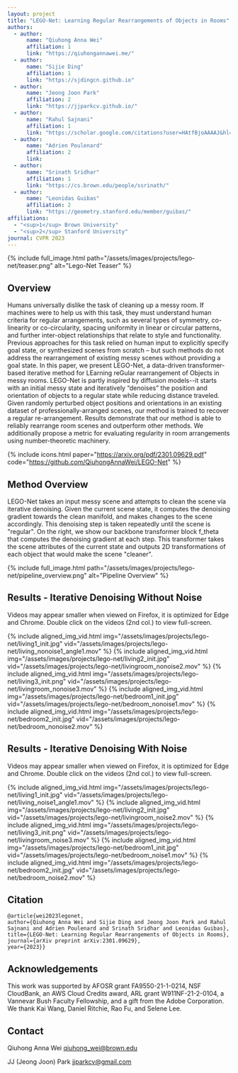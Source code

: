 ```yaml
---
layout: project
title: "LEGO-Net: Learning Regular Rearrangements of Objects in Rooms"
authors:
  - author:
      name: "Qiuhong Anna Wei"
      affiliation: 1
      link: "https://qiuhongannawei.me/"
  - author:
      name: "Sijie Ding"
      affiliation: 1
      link: "https://sjdingcn.github.io"
  - author:
      name: "Jeong Joon Park"
      affiliation: 2
      link: "https://jjparkcv.github.io/"
  - author:
      name: "Rahul Sajnani"
      affiliation: 1
      link: "https://scholar.google.com/citations?user=HAtfBjoAAAAJ&hl=en&oi=ao"
  - author:
      name: "Adrien Poulenard"
      affiliation: 2
      link:
  - author:
      name: "Srinath Sridhar"
      affiliation: 1
      link: "https://cs.brown.edu/people/ssrinath/"
  - author:
      name: "Leonidas Guibas"
      affiliation: 2
      link: "https://geometry.stanford.edu/member/guibas/"
affiliations:
  - "<sup>1</sup> Brown University"
  - "<sup>2</sup> Stanford University"
journal: CVPR 2023
---
```


{% include full_image.html path="/assets/images/projects/lego-net/teaser.png" alt="Lego-Net Teaser" %}

## Overview

Humans universally dislike the task of cleaning up a messy room. If machines were to help us with this task, they must understand human criteria for regular arrangements, such as several types of symmetry, co-linearity or co-circularity, spacing uniformity in linear or circular patterns, and further inter-object relationships that relate to style and functionality. Previous approaches for this task relied on human input to explicitly specify goal state, or synthesized scenes from scratch – but such methods do not address the rearrangement of existing messy scenes without providing a goal state. In this paper, we present LEGO-Net, a data-driven transformer-based iterative method for LEarning reGular rearrangement of Objects in messy rooms. LEGO-Net is partly inspired by diffusion models--it starts with an initial messy state and iteratively “denoises” the position and orientation of objects to a regular state while reducing distance traveled. Given randomly perturbed object positions and orientations in an existing dataset of professionally-arranged scenes, our method is trained to recover a regular re-arrangement. Results demonstrate that our method is able to reliably rearrange room scenes and outperform other methods. We additionally propose a metric for evaluating regularity in room arrangements using number-theoretic machinery.

{% include icons.html paper="https://arxiv.org/pdf/2301.09629.pdf" code="https://github.com/QiuhongAnnaWei/LEGO-Net" %}

## Method Overview

LEGO-Net takes an input messy scene and attempts to clean the scene via iterative denoising. Given the current scene state, it computes the denoising gradient towards the clean manifold, and makes changes to the scene accordingly. This denoising step is taken repeatedly until the scene is "regular". On the right, we show our backbone transformer block f_theta that computes the denoising gradient at each step. This transformer takes the scene attributes of the current state and outputs 2D transformations of each object that would make the scene "cleaner".

{% include full_image.html path="/assets/images/projects/lego-net/pipeline_overview.png" alt="Pipeline Overview" %}

## Results - Iterative Denoising Without Noise

Videos may appear smaller when viewed on Firefox, it is optimized for Edge and Chrome. Double click on the videos (2nd col.) to view full-screen.

<div class="aligned-content">
    {% include aligned_img_vid.html img="/assets/images/projects/lego-net/living1_init.jpg" vid="/assets/images/projects/lego-net/living_nonoise1_angle1.mov" %}
    {% include aligned_img_vid.html img="/assets/images/projects/lego-net/living2_init.jpg" vid="/assets/images/projects/lego-net/livingroom_nonoise2.mov" %}
    {% include aligned_img_vid.html img="/assets/images/projects/lego-net/living3_init.png" vid="/assets/images/projects/lego-net/livingroom_nonoise3.mov" %}
    {% include aligned_img_vid.html img="/assets/images/projects/lego-net/bedroom1_init.jpg" vid="/assets/images/projects/lego-net/bedroom_nonoise1.mov" %}
    {% include aligned_img_vid.html img="/assets/images/projects/lego-net/bedroom2_init.jpg" vid="/assets/images/projects/lego-net/bedroom_nonoise2.mov" %}
</div>

## Results - Iterative Denoising With Noise

Videos may appear smaller when viewed on Firefox, it is optimized for Edge and Chrome. Double click on the videos (2nd col.) to view full-screen.

<div class="aligned-content">
    {% include aligned_img_vid.html img="/assets/images/projects/lego-net/living1_init.jpg" vid="/assets/images/projects/lego-net/living_noise1_angle1.mov" %}
    {% include aligned_img_vid.html img="/assets/images/projects/lego-net/living2_init.jpg" vid="/assets/images/projects/lego-net/livingroom_noise2.mov" %}
    {% include aligned_img_vid.html img="/assets/images/projects/lego-net/living3_init.png" vid="/assets/images/projects/lego-net/livingroom_noise3.mov" %}
    {% include aligned_img_vid.html img="/assets/images/projects/lego-net/bedroom1_init.jpg" vid="/assets/images/projects/lego-net/bedroom_noise1.mov" %}
    {% include aligned_img_vid.html img="/assets/images/projects/lego-net/bedroom2_init.jpg" vid="/assets/images/projects/lego-net/bedroom_noise2.mov" %}
</div>

## Citation

    @article{wei2023legonet,
    author={Qiuhong Anna Wei and Sijie Ding and Jeong Joon Park and Rahul Sajnani and Adrien Poulenard and Srinath Sridhar and Leonidas Guibas},
    title={LEGO-Net: Learning Regular Rearrangements of Objects in Rooms},
    journal={arXiv preprint arXiv:2301.09629},
    year={2023}}

## Acknowledgements

This work was supported by AFOSR grant FA9550-21-1-0214, NSF CloudBank, an AWS Cloud Credits award, ARL grant W911NF-21-2-0104, a Vannevar Bush Faculty Fellowship, and a gift from the Adobe Corporation. We thank Kai Wang, Daniel Ritchie, Rao Fu, and Selene Lee.

## Contact

Qiuhong Anna Wei [qiuhong_wei@brown.edu](qiuhong_wei@brown.edu)

JJ (Jeong Joon) Park [jjparkcv@gmail.com](jjparkcv@gmail.com)
